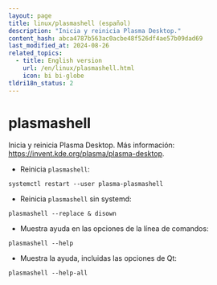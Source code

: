 ```yaml
---
layout: page
title: linux/plasmashell (español)
description: "Inicia y reinicia Plasma Desktop."
content_hash: abca4787b563ac0acbe48f526df4ae57b09dad69
last_modified_at: 2024-08-26
related_topics:
  - title: English version
    url: /en/linux/plasmashell.html
    icon: bi bi-globe
tldri18n_status: 2
---
```

# plasmashell

Inicia y reinicia Plasma Desktop.
Más información: <https://invent.kde.org/plasma/plasma-desktop>.

- Reinicia `plasmashell`:

`systemctl restart --user plasma-plasmashell`

- Reinicia `plasmashell` sin systemd:

`plasmashell --replace & disown`

- Muestra ayuda en las opciones de la línea de comandos:

`plasmashell --help`

- Muestra la ayuda, incluidas las opciones de Qt:

`plasmashell --help-all`
